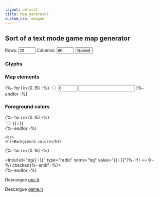 ```yaml
---
layout: default
title: Map generator
custom_css: mapgen
---
```


<h2>Sort of a text mode game map generator</h2>
<label>Rows: <input type="number" id="rows" value="22" min="10" max="24"></label>
<label>Columns: <input type="number" id="cols" value="60" min="20" max="80"></label>
<button id="nuevo">Nuevo!</button>
<div class="options">
  <div class="box1">
    <h3>Glyphs</h3>
    <span id="glyphs"></span>
  </div>
  <div class="box3">
    <h3>Map elements</h3>
{%- for i in (0..15) -%}
    <label for="code{{ i }}" class="opt">
      <input type="radio" id="code{{ i }}" name="code" value="{{ i }}"{%- if i == 0 -%} checked{%- endif -%}>
      <input type="number" id="char{{ i }}" min="1" max="255"{%- if i == 0 -%} value="0" readonly{%- endif -%}>
      <input type="text" id="name{{ i }}">
    </label>
{%- endfor -%}
  </div>
  <div>
    <h3>Foreground colors</h3>
{%- for i in (0..15) -%}
    <div class="fg fg{{ i }} box2">
      <label for="fg{{ i }}">
        <input id="fg{{ i }}" type="radio" name="fg" value="{{ i }}"{%- if i == 7 -%} checked{%- endif -%}> {{ i }}
      </label>
    </div>
{%- endfor -%}
    
    <br>
    <h3>Background colors</h3>
{%- for i in (0..15) -%}
    <div class="bg bg{{ i }} box2">
      <label for="bg{{ i }}">
        <input id="bg{{ i }}" type="radio" name="bg" value="{{ i }}"{%- if i == 0 -%} checked{%- endif -%}> &nbsp;
      </label>
    </div>
{%- endfor -%}
  </div>
</div>
<canvas id="cnvs" width="1280" height="768"></canvas>
<p>Descargue <a href="https://github.com/lmcanavals/intro_algorithms/blob/main/upc.h" target="_blank">upc.h</a></p>
<p>Descargue <a href="https://github.com/lmcanavals/intro_algorithms/blob/main/game.h" target="_blank">game.h</a></p>
<pre><code id="map"></code></pre>
<pre><code id="cpp" class="language-cpp"></code></pre>
<script src="/js/generator.js"></script>
